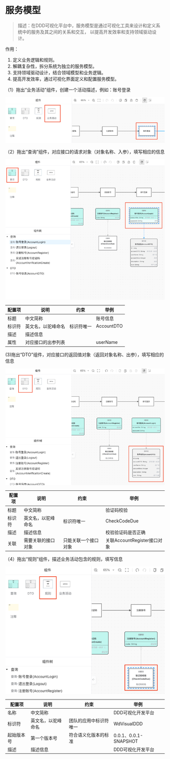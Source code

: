 # 服务模型

> 描述：在DDD可视化平台中，服务模型是通过可视化工具来设计和定义系统中的服务及其之间的关系和交互，
> 以提高开发效率和支持领域驱动设计。

作用：
1. 定义业务逻辑和规则。
2. 解耦复杂性，拆分系统为独立的服务模型。
3. 支持领域驱动设计，结合领域模型和业务逻辑。
4. 提高开发效率，通过可视化界面定义和配置服务模型。

（1）拖出“业务活动”组件，创建一个活动描述，例如：账号登录

![](.服务模型_images/9256046f.png)

（2）拖出“查询”组件，对应接口的请求对象（对象名称、入参），填写相应的信息

![](.服务模型_images/3760ae3e.png)

| 配置项 | 说明        | 约束    | 举例         |
|-----|-----------|-------|------------|
| 标题  | 中文简称      |       | 账号信息       |
| 标识符 | 英文名，以驼峰命名 | 标识符唯一 | AccountDTO |
| 描述  | 描述信息      |       |            |
| 属性  | 对应接口的出参列表 |       | userName   |

(3)拖出“DTO”组件，对应接口的返回值对象（返回对象名称、出参），填写相应的信息

![](.服务模型_images/5d15cabb.png)

| 配置项 | 说明        | 约束         | 举例                    |
|-----|-----------|------------|-----------------------|
| 标题  | 中文简称      |            | 验证码校验                 |
| 标识符 | 英文名，以驼峰命名 | 标识符唯一      | CheckCodeDue          |
| 描述  | 描述信息      |            | 校验验证码是否正确             |
| 关联  | 需要关联的接口对象 | 只能关联一个接口对象 | 关联AccountRegister接口对象 |

（4）拖出“规则”组件，描述业务活动包含的规则，填写信息

![](.服务模型_images/d6a1c63e.png)

| 配置项   | 说明        | 约束          | 举例                   |
|-------|-----------|-------------|----------------------|
| 名称    | 中文简称      |             | DDD可视化开发平台           |
| 标识符   | 英文名，以驼峰命名 | 团队的应用中标识符唯一 | WdVisualDDD          |
| 起始版本号 | 第一个版本号    | 符合语义化版本的标准  | 0.0.1、0.0.1-SNAPSHOT |
| 描述    | 描述信息      |             | DDD可视化开发平台           |